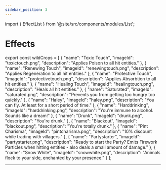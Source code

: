 ```yaml
---
sidebar_position: 3
---
```

import { EffectList } from '@site/src/components/modules/List';



# Effects

<EffectList modId="brewery" list={wildCrops} />

export const wildCrops = [
{
"name": "Toxic Touch",
"imageId": "toxictouch.png",
"description": "Applies Poison to all hit entities."
},
{
"name": "Renewing Touch",
"imageId": "renewingtouch.png",
"description": "Applies Regeneration to all hit entities."
},
{
"name": "Protective Touch",
"imageId": "protectivetouch.png",
"description": "Applies Absorbtion to all hit entities."
},
{
"name": "Healing Touch",
"imageId": "healingtouch.png",
"description": "Heals all hit entities."
},
{
"name": "Saturated",
"imageId": "saturated.png",
"description": "Prevents you from getting too hungry too quickly."
},
{
"name": "Haley",
"imageId": "haley.png",
"description": "You can fly. At least for a short period of time."
},
{
"name": "Harddrinking",
"imageId": "harddrinking.png",
"description": "You're immune to alcohol. Sounds like a dream!"
},
{
"name": "Drunk",
"imageId": "drunk.png",
"description": "You're drunk."
},
{
"name": "Blackout",
"imageId": "blackout.png",
"description": "You're totally drunk."
},
{
"name": "Pint Charisma",
"imageId": "pintcharisma.png",
"description": "10% discount while trading with villagers."
},
{
"name": "Partystarter",
"imageId": "partystarter.png",
"description": "Ready to start the Party? Emits Firework Particles when hitting entities - also deals a small amount of damage."
},
{
"name": "Snow White",
"imageId": "snowwhite.png",
"description": "Animals flock to your side, enchanted by your presence."
}
];

***